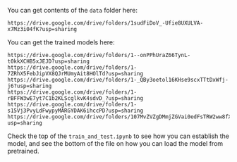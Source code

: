 
You can get contents of the ```data``` folder here: 
``````
https://drive.google.com/drive/folders/1sudFiDoV_-Ufie8UXULVA-x7Mz3i04fK?usp=sharing
``````
You can get the trained models here: 
``````
https://drive.google.com/drive/folders/1--onPPhUraZ66TynL-t0kkXCHB5xJEJD?usp=sharing
https://drive.google.com/drive/folders/1-7ZRhX5FebJipVX8QJrMUmyAit8HOlTd?usp=sharing
https://drive.google.com/drive/folders/1-_QBy3oetol16KHse9scxTTtDxWfj-j6?usp=sharing
https://drive.google.com/drive/folders/1-rBFFW3wE7yt7C1b2KLScglkvK4sdvD_?usp=sharing
https://drive.google.com/drive/folders/1-s15Vj3PvyLdFwypyMARGYDAK6ihccPD?usp=sharing
https://drive.google.com/drive/folders/107MvZVZgDMmjZGVai0edFsTRW2ww8fX6?usp=sharing
``````

Check the top of the ```train_and_test.ipynb``` to see how you can establish the model, and see the bottom of the file on how you can load the model from pretrained. 